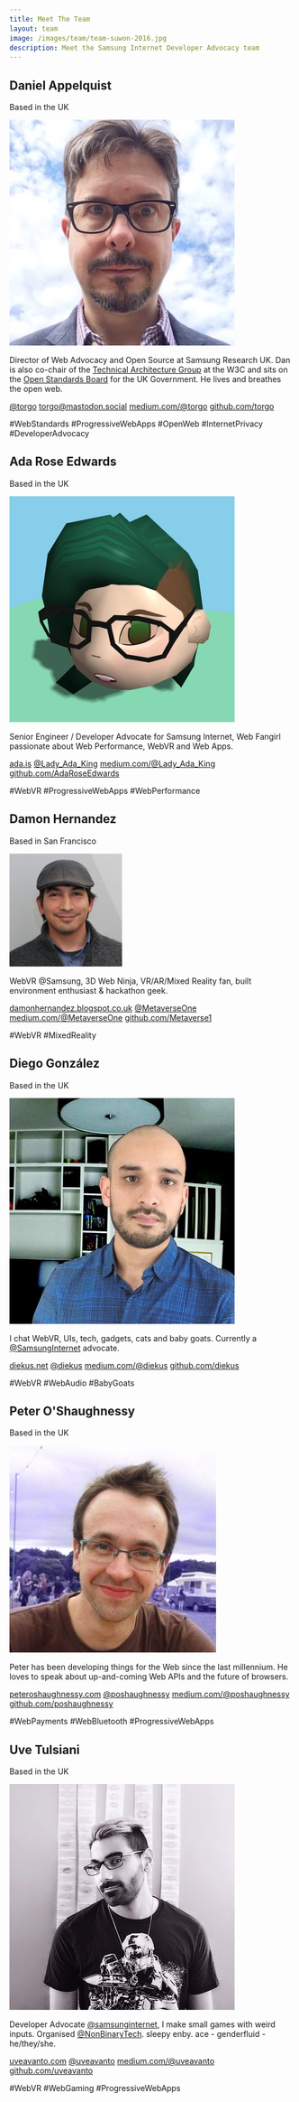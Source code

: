 ```yaml
---
title: Meet The Team
layout: team
image: /images/team/team-suwon-2016.jpg
description: Meet the Samsung Internet Developer Advocacy team
---
```

## Daniel Appelquist

<p class="location">Based in the UK</p>

<div class="profile">
  <img src="images/team/torgo.jpg" alt="Daniel Appelquist"/> 
  <p>Director of Web Advocacy and Open Source at Samsung Research UK. Dan is also co-chair of the <a href="http://w3.org/tag">Technical Architecture Group</a> at the W3C and sits on the <a href="https://www.gov.uk/government/groups/open-standards-board">Open Standards Board</a> for the UK Government. He lives and breathes the open web.</p>
  <p class="profile-links"><a class="twitter" href="https://twitter.com/torgo">@torgo</a> <a class="mastodon" href="https://mastodon.social/@torgo">torgo@mastodon.social</a> <a class="medium" href="https://medium.com/@torgo">medium.com/@torgo</a> <a class="github" href="https://github.com/torgo">github.com/torgo</a></p> 
  <p class="tags"><span>#WebStandards</span> <span>#ProgressiveWebApps</span> <span>#OpenWeb</span> <span>#InternetPrivacy</span> <span>#DeveloperAdvocacy</span></p>
</div> 

## Ada Rose Edwards

<p class="location">Based in the UK</p>

<div class="profile">
  <img src="images/team/ada.jpg" alt="Ada Rose Edwards"/>
  <p>Senior Engineer / Developer Advocate for Samsung Internet, Web Fangirl passionate about Web Performance, WebVR and Web Apps.</p>
  <p class="profile-links"><a class="home" href="https://ada.is/">ada.is</a> <a class="twitter" href="https://twitter.com/Lady_Ada_King">@Lady_Ada_King</a> <a class="medium" href="https://medium.com/@Lady_Ada_King">medium.com/@Lady_Ada_King</a> <a class="github" href="https://github.com/AdaRoseEdwards">github.com/AdaRoseEdwards</a></p>
  <p class="tags"><span>#WebVR</span> <span>#ProgressiveWebApps</span> <span>#WebPerformance</span></p>
</div>

## Damon Hernandez

<p class="location">Based in San Francisco</p>

<div class="profile">
  <img src="images/team/damon.jpg" alt="Damon Hernandez"/>
  <p>WebVR @Samsung, 3D Web Ninja, VR/AR/Mixed Reality fan, built environment enthusiast & hackathon geek.</p>
  <p class="profile-links"><a class="home" href="http://damonhernandez.blogspot.co.uk/">damonhernandez.blogspot.co.uk</a> <a class="twitter" href="https://twitter.com/metaverseone">@MetaverseOne</a> <a class="medium" href="https://medium.com/@MetaverseOne">medium.com/@MetaverseOne</a> <a class="github" href="https://github.com/Metaverse1">github.com/Metaverse1</a></p>
  <p class="tags"><span>#WebVR</span> <span>#MixedReality</span></p>
</div>

## Diego González

<p class="location">Based in the UK</p>

<div class="profile">
  <img src="images/team/diego.jpg" alt="Diego González"/>
  <p>I chat WebVR, UIs, tech, gadgets, cats and baby goats. Currently a <a href="https://twitter.com/samsunginternet">@SamsungInternet</a> advocate.</p>
  <p class="profile-links"><a class="home" href="https://diekus.net">diekus.net</a> <a class="twitter" href="https://twitter.com/diekus">@diekus</a> <a class="medium" href="https://medium.com/@diekus">medium.com/@diekus</a> <a class="github" href="https://github.com/diekus">github.com/diekus</a></p>
  <p class="tags"><span>#WebVR</span> <span>#WebAudio</span> <span>#BabyGoats</span></p>
</div>

## Peter O'Shaughnessy

<p class="location">Based in the UK</p>

<div class="profile">
  <img src="images/team/peter.jpg" alt="Peter O'Shaughnessy"/>
  <p>Peter has been developing things for the Web since the last millennium. He loves to speak about up-and-coming Web APIs and the future of browsers.</p>
  <p class="profile-links"><a class="home" href="https://peteroshaughnessy.com">peteroshaughnessy.com</a> <a class="twitter" href="https://twitter.com/poshaughnessy">@poshaughnessy</a> <a class="medium" href="https://medium.com/@poshaughnessy">medium.com/@poshaughnessy</a> <a class="github" href="https://github.com/poshaughnessy">github.com/poshaughnessy</a></p>
  <p class="tags"><span>#WebPayments</span> <span>#WebBluetooth</span> <span>#ProgressiveWebApps</span></p>
</div>

## Uve Tulsiani

<p class="location">Based in the UK</p>

<div class="profile">
  <img src="images/team/uve.jpg" alt="Yuvesh Tulsiani"/>
  <p>Developer Advocate <a href="https://twitter.com/samsunginternet">@samsunginternet</a>, I make small games with weird inputs. Organised <a href="https://twitter.com/NonBinaryTech">@NonBinaryTech</a>. sleepy enby. ace - genderfluid - he/they/she.</p>
  <p class="profile-links"><a class="home" href="http://uveavanto.com">uveavanto.com</a> <a class="twitter" href="https://twitter.com/uveavanto">@uveavanto</a> <a class="medium" href="https://medium.com/@uveavanto">medium.com/@uveavanto</a> <a class="github" href="https://github.com/uveavanto">github.com/uveavanto</a></p>
  <p class="tags"><span>#WebVR</span> <span>#WebGaming</span> <span>#ProgressiveWebApps</span></p>
</div>
